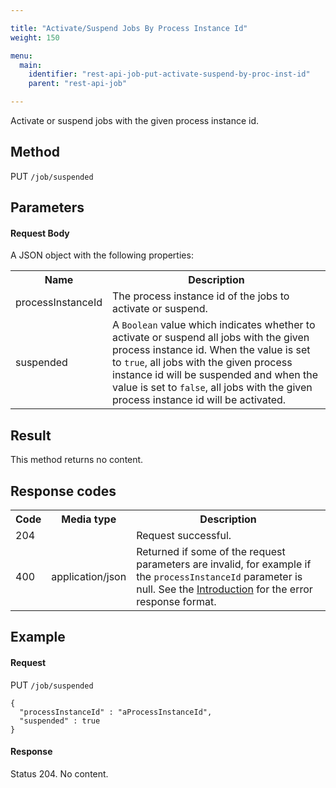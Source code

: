 ```yaml
---

title: "Activate/Suspend Jobs By Process Instance Id"
weight: 150

menu:
  main:
    identifier: "rest-api-job-put-activate-suspend-by-proc-inst-id"
    parent: "rest-api-job"

---
```



Activate or suspend jobs with the given process instance id.

Method
------

PUT `/job/suspended`

Parameters
----------

#### Request Body

A JSON object with the following properties:

<table class="table table-striped">
  <tr>
    <th>Name</th>
    <th>Description</th>
  </tr>
  <tr>
    <td>processInstanceId</td>
    <td>The process instance id of the jobs to activate or suspend.</td>
  </tr>
  <tr>
    <td>suspended</td>
    <td>A <code>Boolean</code> value which indicates whether to activate or suspend all jobs with the given process instance id. When the value is set to <code>true</code>, all jobs with the given process instance id will be suspended and when the value is set to <code>false</code>, all jobs with the given process instance id will be activated.</td>
  </tr>
</table>


Result
------

This method returns no content.


Response codes
--------------

<table class="table table-striped">
  <tr>
    <th>Code</th>
    <th>Media type</th>
    <th>Description</th>
  </tr>
  <tr>
    <td>204</td>
    <td></td>
    <td>Request successful.</td>
  </tr>
  <tr>
    <td>400</td>
    <td>application/json</td>
    <td>Returned if some of the request parameters are invalid, for example if the <code>processInstanceId</code> parameter is null. See the <a href="ref:#overview-introduction">Introduction</a> for the error response format.</td>
  </tr>
</table>


Example
-------

#### Request

PUT `/job/suspended`

    {
      "processInstanceId" : "aProcessInstanceId",
      "suspended" : true
    }

#### Response

Status 204. No content.
